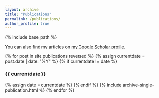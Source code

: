 ```yaml
---
layout: archive
title: "Publications"
permalink: /publications/
author_profile: true
---
```


{% include base_path %}

You can also find my articles on <u><a href="https://scholar.google.com/citations?user=fMc479MAAAAJ">my Google Scholar profile</a>.</u>

{% for post in site.publications reversed %}
  {% assign currentdate = post.date | date: "%Y" %}
  {% if currentdate != date %}
    <h3>{{ currentdate }}</h3>
    {% assign date = currentdate %}
  {% endif %}
  {% include archive-single-publication.html %}
{% endfor %}
